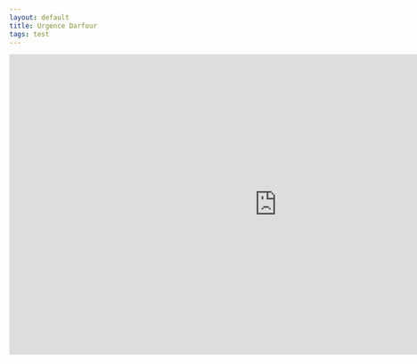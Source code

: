 ```yaml
---
layout: default
title: Urgence Darfour
tags: test
---
```


<iframe src="https://player.vimeo.com/video/40226565?h=cd1b0b2a79&badge=0&autopause=0&quality_selector=1&progress_bar=1" width="960" height="540" frameborder="0" allow="autoplay; fullscreen; picture-in-picture" allowfullscreen class="main-video"></iframe>